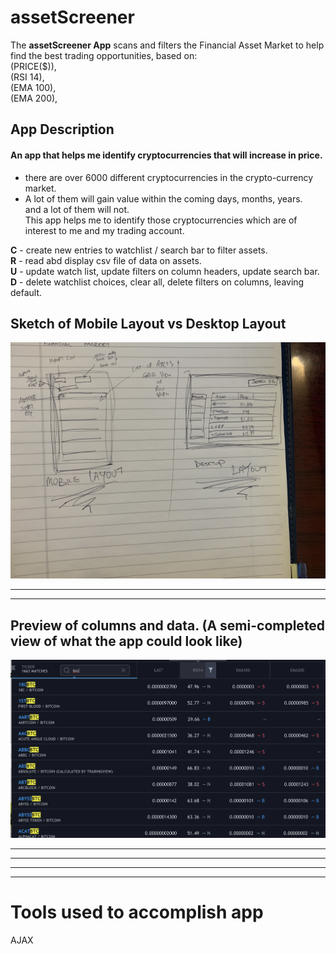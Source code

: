 # assetScreener
 The **assetScreener App** scans and filters the Financial Asset Market to help find the best trading opportunities, based on:   
(PRICE($)),  
(RSI 14),  
(EMA 100),  
(EMA 200),  


## App Description
#### An app that helps me identify cryptocurrencies that will increase in price.  
- there are over 6000 different cryptocurrencies in the crypto-currency market. 
- A lot of them will gain value within the coming days, months, years.   
and a lot of them will not.  
This app helps me to identify those cryptocurrencies which are of interest to me and my trading account.



**C** - create new entries to watchlist / search bar to filter assets.  
**R** - read abd display csv file of data  on assets.  
**U** - update watch list, update filters on column headers, update search bar.   
**D** - delete watchlist choices, clear all, delete filters on columns, leaving default.  

## Sketch of Mobile Layout vs Desktop Layout

![proposalSketch](./images/proposalSketch.jpg)
<hr>
<hr>



## Preview of columns and data. (A semi-completed view of what the app could look like)


![tableData](./images/previewOfTableData.png)


<hr>
<hr>
<hr>
<hr>

 # Tools used to accomplish app

AJAX 